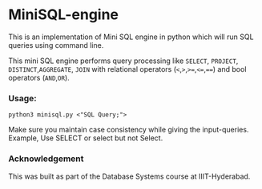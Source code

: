 # MiniSQL-engine

This is an implementation of Mini SQL engine in python which will run SQL queries using command line. 

This mini SQL engine performs query processing like `SELECT`, `PROJECT`, `DISTINCT`,`AGGREGATE`, `JOIN` with relational operators (`<`,`>`,`>=`,`<=`,`==`) and bool operators (`AND`,`OR`).

### Usage:
`python3 minisql.py <"SQL Query;">`

Make sure you maintain case consistency while giving the input-queries. Example, Use SELECT or select but not Select.

### Acknowledgement
This was built as part of the Database Systems course at IIIT-Hyderabad.
